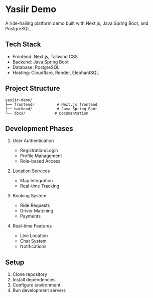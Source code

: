 # Yasiir Demo
A ride-hailing platform demo built with Next.js, Java Spring Boot, and PostgreSQL.

## Tech Stack
- Frontend: Next.js, Tailwind CSS
- Backend: Java Spring Boot
- Database: PostgreSQL
- Hosting: Cloudflare, Render, ElephantSQL

## Project Structure
```
yasiir-demo/
├── frontend/          # Next.js frontend
├── backend/           # Java Spring Boot
└── docs/             # Documentation
```

## Development Phases
1. User Authentication
   - Registration/Login
   - Profile Management
   - Role-based Access

2. Location Services
   - Map Integration
   - Real-time Tracking

3. Booking System
   - Ride Requests
   - Driver Matching
   - Payments

4. Real-time Features
   - Live Location
   - Chat System
   - Notifications

## Setup
1. Clone repository
2. Install dependencies
3. Configure environment
4. Run development servers